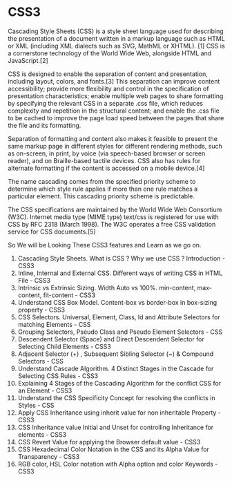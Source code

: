 # CSS3
Cascading Style Sheets (CSS) is a style sheet language used for describing the presentation of a document written in a markup language such as HTML or XML (including XML dialects such as SVG, MathML or XHTML).
[1] CSS is a cornerstone technology of the World Wide Web, alongside HTML and JavaScript.[2]

CSS is designed to enable the separation of content and presentation, including layout, colors, and fonts.[3] This separation can improve content accessibility; provide more flexibility and control in the specification of presentation characteristics; enable multiple web pages to share formatting by specifying the relevant CSS in a separate .css file, which reduces complexity and repetition in the structural content; and enable the .css file to be cached to improve the page load speed between the pages that share the file and its formatting.

Separation of formatting and content also makes it feasible to present the same markup page in different styles for different rendering methods, such as on-screen, in print, by voice (via speech-based browser or screen reader), and on Braille-based tactile devices. CSS also has rules for alternate formatting if the content is accessed on a mobile device.[4]

The name cascading comes from the specified priority scheme to determine which style rule applies if more than one rule matches a particular element. This cascading priority scheme is predictable.

The CSS specifications are maintained by the World Wide Web Consortium (W3C). Internet media type (MIME type) text/css is registered for use with CSS by RFC 2318 (March 1998). The W3C operates a free CSS validation service for CSS documents.[5]

So We will be Looking These CSS3 features and Learn as we go on.
1. Cascading Style Sheets. What is CSS ? Why we use CSS ? Introduction - CSS3
2. Inline, Internal and External CSS. Different ways of writing CSS in HTML File - CSS3
3. Intrinsic vs Extrinsic Sizing. Width Auto vs 100%. min-content, max-content, fit-content - CSS3
4. Understand CSS Box Model. Content-box vs border-box in box-sizing property - CSS3
5. CSS Selectors. Universal, Element, Class, Id and Attribute Selectors for matching Elements - CSS
6. Grouping Selectors, Pseudo Class and Pseudo Element Selectors - CSS
7. Descendent Selector (Space) and Direct Descendent Selector for Selecting Child Elements - CSS3
8. Adjacent Selector (+) , Subsequent Sibling Selector (~) & Compound Selectors - CSS
9. Understand Cascade Algorithm. 4 Distinct Stages in the Cascade for Selecting CSS Rules - CSS3
10. Explaining 4 Stages of the Cascading Algorithm for the conflict CSS for an Element - CSS3
11. Understand the CSS Specificity Concept for resolving the conflicts in Styles - CSS
12. Apply CSS Inheritance using inherit value for non inheritable Property - CSS3
13. CSS Inheritance value Initial and Unset for controlling Inheritance for elements - CSS3
14. CSS Revert Value for applying the Browser default value - CSS3
15. CSS Hexadecimal Color Notation in the CSS and its Alpha Value for Transparency - CSS3
16. RGB color, HSL Color notation with Alpha option and color Keywords - CSS3
